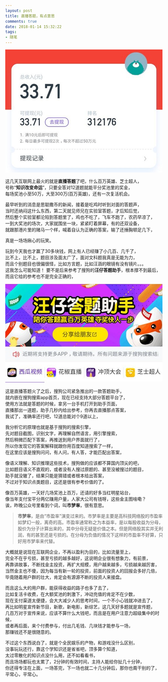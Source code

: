 ```yaml
---
layout: post
title: 直播答题，有点意思
comments: true
date: 2018-01-14 15:32:22
tags:
- 随笔
---
```

![](\assets\images/180114_1.jpg)  

这几天互联网上最火的就是**直播答题**了吧，什么百万英雄、芝士超人，    
号称“**知识改变命运**”，只要全答对12道题就能平分奖池里的奖金，  
每场奖池小至50万，大至300万(百万英雄)，还有一次复活机会。  
<!--more-->
最早听到的消息是思聪撒币的新闻，接着是吃鸡时听到对面的答题声，  
当时还纳闷这什么东西，第二天就见师兄在实验室答题，才后知后觉，  
然后整个实验室都沦陷到答题里了，鸡也不吃了，飞车不跑了，农药早凉了，  
一到大奖池的场次，大家就围坐一块，紧紧盯着屏幕，有的还双设备，    
就跟那港片里的赌马一个样，喊着自认为正确的答案，输了还捶胸顿足几下，  

真是一场场揪心的玩笑。  

玩到今天我也才赢了30多块钱，网上有人已经赚了小几百、几千了，  
比不上，比不上，题目涉及面太广了，面对文科题我真是无能为力，   
而且个别题目也很偏很怪，比如方言题，比如汪涵的眼镜有没有镜片。。。   
这我怎么可能知道！
要不是后来参考了搜狗的**汪仔答题助手**，根本撑不到最后，  
而且它给的参考也不是完全正确的，    
 
![](\assets\images/180114_2.jpg)  

这是直播答题火了之后，搜狗公司紧急推出的一款答题助手，  
就内嵌在搜狗搜索app首页，现在已经支持大部分答题平台了，  
使用方法就是答题的时候，拿另一台手机打开到助手页面，  
直播那出一道题，助手几秒内给出参考，你再去直播那点答案，   
我试了，准确率还行吧，12道总能对个9道以上，  

我分析它的原理也就是基于搜狗的搜索引擎，  
先对题目截图，识别文字，再理解自然语言，用引擎搜索，  
然后稍微匹配下答案，再推送到用户界面就行了，  
所以你发现它的答案解释就跟你用百度知道搜索了一样，  
在这里应该是搜狗问问，有人问，有人答，才能匹配出答案，  

像语义理解、知识推理这些技术，搜狗做的应该都不算国内顶尖的吧，  
比如题目语义不直观的，或者没有人搜过原题的、甚至没被搜过的题目，  
助手就没辙了，结果只能是猜错或者根本给出答案，  
不过对于知识点类题目，这还是很有参考价值的了。   

像百万英雄，一天好几场奖池上百万，还请的好多当红明星站台，   
像当年支付宝平分两亿赚用户量，人家大公司有钱呀，这些金主图啥嘞？  
诶，昨晚公众号里看到个词，叫**市梦率**，很有意思。    

>**市梦率**，是由“市盈率”演变过来的。市梦率是主要是高科技网络股的市盈率如梦幻一般，离奇的高。市盈率通常称之为本益率，是以每股收益为分母，股价为分子计算出来的，其中分母无疑是价值之本。但是网络股其实并无利润，有的甚至还是亏损的。在分母为负值的情况下这样的市盈率不好算，只好用市梦率来代替。  
>  

大概就是说现在互联网企业，不再以盈利为目的，比如流量至上，    
完全不在乎亏损，甚至亏损的越多越好，这说明企业很有想象力，有前景，  
再靠讲故事，不断找金主投资，再扩大规模，用户越来越多，亏损越来越厉害，  
当然金主也不傻，因为每当有新一轮的投资，前面的投资人的回报会多好几倍，   
毕竟随着用户群的壮大，肯定会有源源不断的投资人来接盘。   

而且这么大的用户群，能获得收益的路子也多了去了，  
比如复活卡收费，在大额奖池的刺激下，冲动充值的肯定不在少数，  
现在支付渠道太便捷，会大大减少人的思考时间，一个不小心钱就冲进去了，  
再比如明星宣传新节目，新歌，新电影，新综艺，这几天好多题就是宣传题，  
几百万对于宣传来说，应该不算什么大钱吧，而且是在用户注意力超级集中的时候，    
或者再后面，来个付费参与，付出几毛钱、几块钱才能参与一场，  
那赚钱还不是很随意的。   

不过这个东西说白了，就是个全民娱乐的产物，和游戏没什么区别，   
没事玩玩还行，靠这个学知识还是省省吧，顶多算个知道，   
太过零散化的知识点没什么用，还不如看看书，    
而且场场都玩也太累了，2分钟的有效时间，主持人能给你扯几十分钟，       
你还得专注在上面，一场答完，下一场也就二十几分钟后，那你也甭干别的了，   
平常心，平常心。